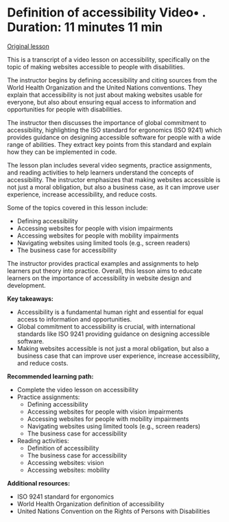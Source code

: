 # Definition of accessibility Video• . Duration: 11 minutes 11 min

[Original lesson](https://www.coursera.org/learn/uol-web-development/lecture/CCdX5/definition-of-accessibility)

This is a transcript of a video lesson on accessibility, specifically on the topic of making websites accessible to people with disabilities.

The instructor begins by defining accessibility and citing sources from the World Health Organization and the United Nations conventions. They explain that accessibility is not just about making websites usable for everyone, but also about ensuring equal access to information and opportunities for people with disabilities.

The instructor then discusses the importance of global commitment to accessibility, highlighting the ISO standard for ergonomics (ISO 9241) which provides guidance on designing accessible software for people with a wide range of abilities. They extract key points from this standard and explain how they can be implemented in code.

The lesson plan includes several video segments, practice assignments, and reading activities to help learners understand the concepts of accessibility. The instructor emphasizes that making websites accessible is not just a moral obligation, but also a business case, as it can improve user experience, increase accessibility, and reduce costs.

Some of the topics covered in this lesson include:

* Defining accessibility
* Accessing websites for people with vision impairments
* Accessing websites for people with mobility impairments
* Navigating websites using limited tools (e.g., screen readers)
* The business case for accessibility

The instructor provides practical examples and assignments to help learners put theory into practice. Overall, this lesson aims to educate learners on the importance of accessibility in website design and development.

**Key takeaways:**

* Accessibility is a fundamental human right and essential for equal access to information and opportunities.
* Global commitment to accessibility is crucial, with international standards like ISO 9241 providing guidance on designing accessible software.
* Making websites accessible is not just a moral obligation, but also a business case that can improve user experience, increase accessibility, and reduce costs.

**Recommended learning path:**

* Complete the video lesson on accessibility
* Practice assignments:
	+ Defining accessibility
	+ Accessing websites for people with vision impairments
	+ Accessing websites for people with mobility impairments
	+ Navigating websites using limited tools (e.g., screen readers)
	+ The business case for accessibility
* Reading activities:
	+ Definition of accessibility
	+ The business case for accessibility
	+ Accessing websites: vision
	+ Accessing websites: mobility

**Additional resources:**

* ISO 9241 standard for ergonomics
* World Health Organization definition of accessibility
* United Nations Convention on the Rights of Persons with Disabilities

